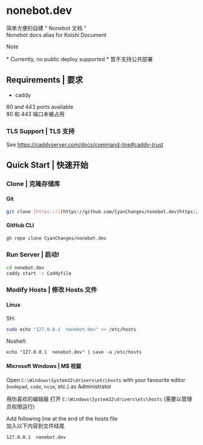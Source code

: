 # nonebot.dev
简单方便的自建 " Nonebot 文档 "  
Nonebot docs alias for Koishi Document

> [!NOTE]
> \* Currently, no public deploy supported
> \* 暂不支持公共部署

## Requirements | 要求
- caddy  

80 and 443 ports available  
80 和 443 端口未被占用

### TLS Support | TLS 支持
See <https://caddyserver.com/docs/command-line#caddy-trust>

## Quick Start | 快速开始

### Clone | 克隆存储库

#### Git
```sh
git clone [https://](https://github.com/CyanChanges/nonebot.dev)https://github.com/CyanChanges/nonebot.dev
```
#### GitHub CLI
```sh
gh repo clone CyanChanges/nonebot.dev
```

### Run Server | 启动!

```sh
cd nonebot.dev
caddy start -c Caddyfile
```

### Modify Hosts | 修改 Hosts 文件

#### Linux

SH:
```sh
sudo echo "127.0.0.1  nonebot.dev" >> /etc/hosts
```

Nushell:
```nu
echo "127.0.0.1  nonebot.dev" | save -a /etc/hosts
```


#### Microsoft Windows | M$ 视窗
Open `C:\Windows\System32\drivers\etc\hosts`
with your favourite editor (`nodepad`, `code`, `nvim`, etc.) as Administrator  

用你喜欢的编辑器
打开 `C:\Windows\System32\drivers\etc\hosts` (需要以管理员权限运行)

Add following line at the end of the hosts file  
加入以下内容到文件结尾
```hosts
127.0.0.1  nonebot.dev
```
